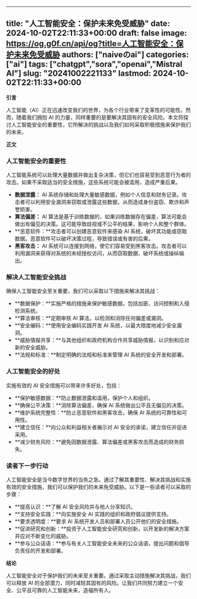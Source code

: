 
---
title: "人工智能安全：保护未来免受威胁"
date: 2024-10-02T22:11:33+00:00
draft: false
image: https://og.g0f.cn/api/og?title=人工智能安全：保护未来免受威胁
authors: ["naiveのai"]
categories: ["ai"]
tags: ["chatgpt","sora","openai","Mistral AI"]
slug: "20241002221133"
lastmod: 2024-10-02T22:11:33+00:00
---
**引言**

人工智能（AI）正在迅速改变我们的世界，为各个行业带来了变革性的可能性。然而，随着我们拥抱 AI 的力量，同样重要的是要解决其固有的安全风险。本文将探讨人工智能安全的重要性，它所解决的挑战以及我们如何采取积极措施来保护我们的未来。

**正文**

### 人工智能安全的重要性

人工智能系统可以处理大量数据并做出复杂决策，但它们也容易受到恶意行为者的攻击。如果不采取适当的安全措施，这些系统可能会被滥用，造成严重后果。

* **数据泄露：** AI 系统存储和处理大量敏感数据，例如个人信息和财务记录。攻击者可以利用安全漏洞来窃取或泄露这些数据，从而造成身份盗窃、欺诈和声誉损害。
* **算法偏差：** AI 算法是基于训练数据的，如果训练数据存在偏差，算法可能会做出有偏见的决策。这可能导致歧视或不公平的结果，影响个人和整个群体。
* **恶意软件：**攻击者可以创建恶意软件来感染 AI 系统，破坏其功能或窃取数据。恶意软件可以破坏决策过程，导致错误或有害的后果。
* **黑客攻击：** AI 系统可以连接到网络，使它们容易受到黑客攻击。攻击者可以利用漏洞来获得对系统的未经授权访问，从而窃取数据、破坏系统或操纵输出。

### 解决人工智能安全挑战

确保人工智能安全至关重要，我们可以采取以下措施来解决其挑战：

* **数据保护：**实施严格的措施来保护敏感数据，包括加密、访问控制和入侵检测系统。
* **算法审核：**定期审核 AI 算法，以检测和消除任何偏差或漏洞。
* **安全编码：**使用安全编码实践开发 AI 系统，以最大限度地减少安全漏洞。
* **威胁情报共享：**与其他组织和政府机构合作共享威胁情报，以识别和应对新的安全威胁。
* **法规和标准：**制定明确的法规和标准来管理 AI 系统的安全开发和部署。

### 人工智能安全的好处

实施有效的 AI 安全措施可以带来许多好处，包括：

* **保护敏感数据：**防止数据泄露和滥用，保护个人和组织。
* **确保公平决策：**消除算法偏差，确保 AI 系统做出公平且无偏见的决策。
* **维护系统完整性：**防止恶意软件和黑客攻击，确保 AI 系统的可靠性和可用性。
* **建立信任：**向公众和利益相关者展示对 AI 安全的承诺，建立信任并促进采用。
* **减少财务风险：**避免因数据泄露、算法偏差或黑客攻击而造成的财务损失。

### 读者下一步行动

人工智能安全是当今数字世界的当务之急。通过了解其重要性、解决其挑战和实施有效的安全措施，我们可以保护我们的未来免受威胁。以下是一些读者可以采取的步骤：

* **提高认识：**了解 AI 安全风险并与他人分享知识。
* **支持安全实践：**向实施安全 AI 实践的组织和政府倡议提供支持。
* **要求透明度：**要求 AI 系统开发人员和部署人员公开他们的安全措施。
* **促进研究和创新：**投资于人工智能安全研究和创新，以开发新的解决方案并应对不断变化的威胁。
* **参与公众话语：**参与有关人工智能安全未来的公众话语，提出问题和倡导负责任的开发和部署。

**结论**

人工智能安全对于保护我们的未来至关重要。通过采取主动措施解决其挑战，我们可以释放 AI 的全部潜力，同时减轻其固有的风险。让我们共同努力建立一个安全、公平且可靠的人工智能未来，造福所有人。